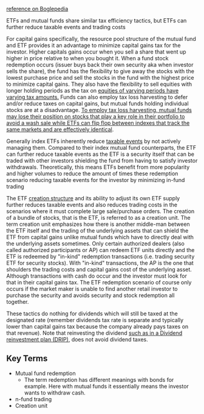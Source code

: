 [reference on Boglepedia](https://www.bogleheads.org/wiki/ETFs_vs_mutual_funds)

ETFs and mutual funds share similar tax efficiency tactics, but ETFs can further reduce taxable events and trading costs

For capital gains specifically, the resource pool structure of the mutual fund and ETF provides it an advantage to minimize capital gains tax for the investor. Higher capitals gains occur when you sell a share that went up higher in price relative to when you bought it. When a fund stock redemption occurs (issuer buys back their own security aka when investor sells the share), the fund has the flexibility to give away the stocks with the lowest purchase price and sell the stocks in the fund with the highest price to minimize capital gains. They also have the flexibility to sell equities with longer holding periods as the tax on [equities of varying periods have varying tax amounts.](Tax%20Loss%20Harvesting%20and%20Wash%20sale.md#^2114c8) Funds can also employ tax loss harvesting to defer and/or reduce taxes on capital gains, but mutual funds holding individual stocks are at a disadvantage. [To employ tax loss harvesting, mutual funds may lose their position on stocks that play a key role in their portfolio to avoid a wash sale while ETFs can flip flop between indexes that track the same markets and are effectively identical](Tax%20Loss%20Harvesting%20and%20Wash%20sale.md).

Generally index ETFs inherently reduce [taxable events](ETF%20Distributions%20and%20the%20impacts%20on%20ACB.md) by not actively managing them. Compared to their index mutual fund counterparts, the ETF can further reduce taxable events as the ETF is a security itself that can be traded with other investors shielding the fund from having to satisfy investor withdrawals. Theoretically, this means ETFs benefit from more popularity and higher volumes to reduce the amount of times these redemption scenario reducing taxable events for the investor by minimizing in-fund trading

The ETF [creation structure](ETF%20Redemption%20and%20Creation%20structure.md) and its ability to adjust its own ETF supply further reduces taxable events and also reduces trading  costs in the scenarios where it must complete large sale/purchase orders. The creation of a bundle of stocks, that is the ETF, is referred to as a creation unit. The term creation unit emphasizes how there is another middle-man between the ETF itself and the trading of the underlying assets that can shield the ETF from capital gains unlike mutual funds which have to directly deal with the underlying assets sometimes.  Only certain authorized dealers (also called authorized participants or AP) can redeem ETF units directly and the ETF is redeemed by "in-kind" redemption transactions (i.e. trading security ETF for security stocks). With "in-kind" transactions, the AP is the one that shoulders the trading costs and capital gains cost of the underlying asset. Although transactions with cash do occur and the investor must look for that in their capital gains tax. The ETF redemption scenario of course only occurs if the market maker is unable to find another retail investor to purchase the security and avoids security and stock redemption all together. 

These tactics do nothing for dividends which will still be taxed at the designated rate (remember dividends tax rate is separate and typically lower than capital gains tax because the company already pays taxes on that revenue). Note that reinvesting the dividend [such as in a Dividend reinvestment plan (DRIP)](Dividend%20reinvestment%20plan%20(DRIP).md), does not avoid dividend taxes.

## Key Terms
- Mutual fund redemption
	- The term redemption has different meanings with bonds for example. Here with mutual funds it essentially means the investor wants to withdraw cash.
- n-fund trading
- Creation unit
